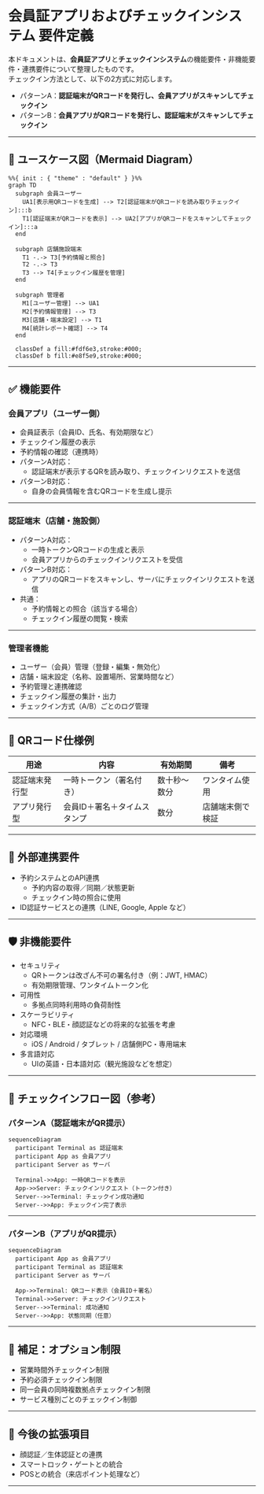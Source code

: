 
# 会員証アプリおよびチェックインシステム 要件定義

本ドキュメントは、**会員証アプリ**と**チェックインシステム**の機能要件・非機能要件・連携要件について整理したものです。  
チェックイン方法として、以下の2方式に対応します。

- パターンA：**認証端末がQRコードを発行し、会員アプリがスキャンしてチェックイン**
- パターンB：**会員アプリがQRコードを発行し、認証端末がスキャンしてチェックイン**

---

## 📌 ユースケース図（Mermaid Diagram）

```mermaid
%%{ init : { "theme" : "default" } }%%
graph TD
  subgraph 会員ユーザー
    UA1[表示用QRコードを生成] --> T2[認証端末がQRコードを読み取りチェックイン]:::b
    T1[認証端末がQRコードを表示] --> UA2[アプリがQRコードをスキャンしてチェックイン]:::a
  end

  subgraph 店舗施設端末
    T1 -.-> T3[予約情報と照合]
    T2 -.-> T3
    T3 --> T4[チェックイン履歴を管理]
  end

  subgraph 管理者
    M1[ユーザー管理] --> UA1
    M2[予約情報管理] --> T3
    M3[店舗・端末設定] --> T1
    M4[統計レポート確認] --> T4
  end

  classDef a fill:#fdf6e3,stroke:#000;
  classDef b fill:#e8f5e9,stroke:#000;
```

---

## ✅ 機能要件

### 会員アプリ（ユーザー側）

- 会員証表示（会員ID、氏名、有効期限など）
- チェックイン履歴の表示
- 予約情報の確認（連携時）
- パターンA対応：
  - 認証端末が表示するQRを読み取り、チェックインリクエストを送信
- パターンB対応：
  - 自身の会員情報を含むQRコードを生成し提示

---

### 認証端末（店舗・施設側）

- パターンA対応：
  - 一時トークンQRコードの生成と表示
  - 会員アプリからのチェックインリクエストを受信
- パターンB対応：
  - アプリのQRコードをスキャンし、サーバにチェックインリクエストを送信
- 共通：
  - 予約情報との照合（該当する場合）
  - チェックイン履歴の閲覧・検索

---

### 管理者機能

- ユーザー（会員）管理（登録・編集・無効化）
- 店舗・端末設定（名称、設置場所、営業時間など）
- 予約管理と連携確認
- チェックイン履歴の集計・出力
- チェックイン方式（A/B）ごとのログ管理

---

## 🔐 QRコード仕様例

| 用途 | 内容 | 有効期間 | 備考 |
|------|------|----------|------|
| 認証端末発行型 | 一時トークン（署名付き） | 数十秒～数分 | ワンタイム使用 |
| アプリ発行型 | 会員ID＋署名＋タイムスタンプ | 数分 | 店舗端末側で検証 |

---

## 🔄 外部連携要件

- 予約システムとのAPI連携
  - 予約内容の取得／同期／状態更新
  - チェックイン時の照合に使用
- ID認証サービスとの連携（LINE, Google, Apple など）

---

## 🛡️ 非機能要件

- セキュリティ
  - QRトークンは改ざん不可の署名付き（例：JWT, HMAC）
  - 有効期限管理、ワンタイムトークン化
- 可用性
  - 多拠点同時利用時の負荷耐性
- スケーラビリティ
  - NFC・BLE・顔認証などの将来的な拡張を考慮
- 対応環境
  - iOS / Android / タブレット / 店舗側PC・専用端末
- 多言語対応
  - UIの英語・日本語対応（観光施設などを想定）

---

## 🧪 チェックインフロー図（参考）

### パターンA（認証端末がQR提示）

```mermaid
sequenceDiagram
  participant Terminal as 認証端末
  participant App as 会員アプリ
  participant Server as サーバ

  Terminal->>App: 一時QRコードを表示
  App->>Server: チェックインリクエスト（トークン付き）
  Server-->>Terminal: チェックイン成功通知
  Server-->>App: チェックイン完了表示
```

---

### パターンB（アプリがQR提示）

```mermaid
sequenceDiagram
  participant App as 会員アプリ
  participant Terminal as 認証端末
  participant Server as サーバ

  App->>Terminal: QRコード表示（会員ID＋署名）
  Terminal->>Server: チェックインリクエスト
  Server-->>Terminal: 成功通知
  Server-->>App: 状態同期（任意）
```

---

## 📎 補足：オプション制限

- 営業時間外チェックイン制限
- 予約必須チェックイン制限
- 同一会員の同時複数拠点チェックイン制限
- サービス種別ごとのチェックイン制御

---

## 📂 今後の拡張項目

- 顔認証／生体認証との連携
- スマートロック・ゲートとの統合
- POSとの統合（来店ポイント処理など）

---
